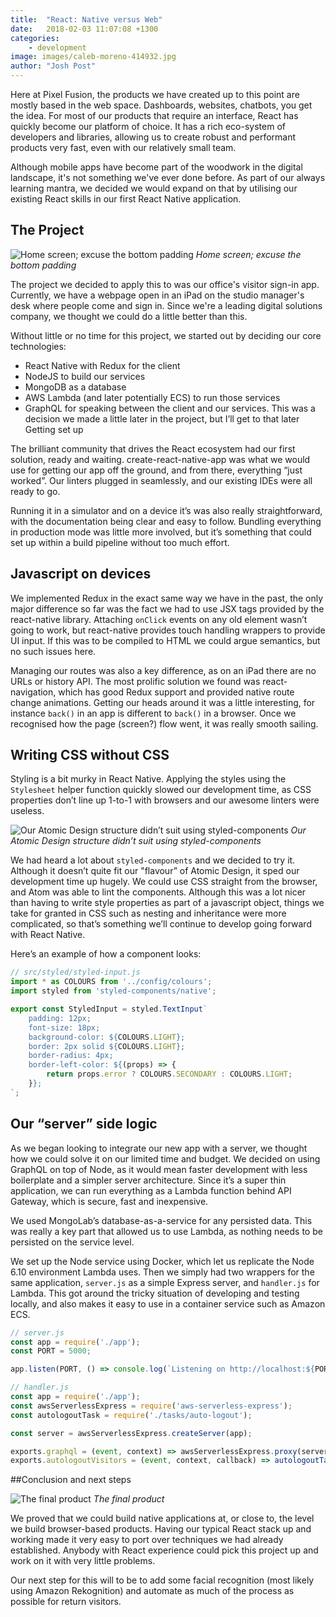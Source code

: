 ```yaml
---
title:  "React: Native versus Web"
date:   2018-02-03 11:07:08 +1300
categories: 
    - development
image: images/caleb-moreno-414932.jpg
author: "Josh Post"
---
```


Here at Pixel Fusion, the products we have created up to this point are mostly based in the web space. Dashboards, websites, chatbots, you get the idea. For most of our products that require an interface, React has quickly become our platform of choice. It has a rich eco-system of developers and libraries, allowing us to create robust and performant products very fast, even with our relatively small team.

Although mobile apps have become part of the woodwork in the digital landscape, it's not something we've ever done before. As part of our always learning mantra, we decided we would expand on that by utilising our existing React skills in our first React Native application.

## The Project
![Home screen; excuse the bottom padding](https://d2mxuefqeaa7sj.cloudfront.net/s_CAEC095B690082BDAC692A25E828BFC44D179D6EBFB1D3B39ECCD04B2C45BA26_1517535252199_IMG_0005.PNG)
*Home screen; excuse the bottom padding*


The project we decided to apply this to was our office's visitor sign-in app. Currently, we have a webpage open in an iPad on the studio manager's desk where people come and sign in. Since we're a leading digital solutions company, we thought we could do a little better than this. 

Without little or no time for this project, we started out by deciding our core technologies:

- React Native with Redux for the client
- NodeJS to build our services
- MongoDB as a database
- AWS Lambda (and later potentially ECS) to run those services
- GraphQL for speaking between the client and our services. This was a decision we made a little later in the project, but I’ll get to that later
Getting set up

The brilliant community that drives the React ecosystem had our first solution, ready and waiting. create-react-native-app was what we would use for getting our app off the ground, and from there, everything “just worked”. Our linters plugged in seamlessly, and our existing IDEs were all ready to go.

Running it in a simulator and on a device it’s was also really straightforward, with the documentation being clear and easy to follow. Bundling everything in production mode was little more involved, but it’s something that could set up within a build pipeline without too much effort. 

## Javascript on devices
We implemented Redux in the exact same way we have in the past, the only major difference so far was the fact we had to use JSX tags provided by the react-native library. Attaching `onClick` events on any old element wasn’t going to work, but react-native provides touch handling wrappers to provide UI input. If this was to be compiled to HTML we could argue semantics, but no such issues here. 

Managing our routes was also a key difference, as on an iPad there are no URLs or history API. The most prolific solution we found was react-navigation, which has good Redux support and provided native route change animations. Getting our heads around it was a little interesting, for instance `back()` in an app is different to `back()` in a browser. Once we recognised how the page (screen?) flow went, it was really smooth sailing. 

## Writing CSS without CSS
Styling is a bit murky in React Native. Applying the styles using the `Stylesheet` helper function quickly slowed our development time, as CSS properties don’t line up 1-to-1 with browsers and our awesome linters were useless. 


![Our Atomic Design structure didn’t suit using styled-components](https://d2mxuefqeaa7sj.cloudfront.net/s_CAEC095B690082BDAC692A25E828BFC44D179D6EBFB1D3B39ECCD04B2C45BA26_1517534049575_Screen+Shot+2018-02-02+at+2.13.44+PM.png)
*Our Atomic Design structure didn’t suit using styled-components*


We had heard a lot about `styled-components` and we decided to try it. Although it doesn’t quite fit our "flavour” of Atomic Design, it sped our development time up hugely. We could use CSS straight from the browser, and Atom was able to lint the components. Although this was a lot nicer than having to write style properties as part of a javascript object, things we take for granted in CSS such as nesting and inheritance were more complicated, so that’s something we’ll continue to develop going forward with React Native.

Here’s an example of how a component looks:

```javascript
// src/styled/styled-input.js
import * as COLOURS from '../config/colours';
import styled from 'styled-components/native';

export const StyledInput = styled.TextInput`
    padding: 12px;
    font-size: 18px;
    background-color: ${COLOURS.LIGHT};
    border: 2px solid ${COLOURS.LIGHT};
    border-radius: 4px;
    border-left-color: ${(props) => {
        return props.error ? COLOURS.SECONDARY : COLOURS.LIGHT;
    }};
`;
```

## Our “server” side logic
As we began looking to integrate our new app with a server, we thought how we could solve it on our limited time and budget. We decided on using GraphQL on top of Node, as it would mean faster development with less boilerplate and a simpler server architecture. Since it’s a super thin application, we can run everything as a Lambda function behind API Gateway, which is secure, fast and inexpensive. 

We used MongoLab’s database-as-a-service for any persisted data. This was really a key part that allowed us to use Lambda, as nothing needs to be persisted on the service level. 

We set up the Node service using Docker, which let us replicate the Node 6.10 environment Lambda uses. Then we simply had two wrappers for the same application, `server.js` as a simple Express server, and `handler.js` for Lambda. This got around the tricky situation of developing and testing locally, and also makes it easy to use in a container service such as Amazon ECS. 

```javascript
// server.js
const app = require('./app');
const PORT = 5000;

app.listen(PORT, () => console.log(`Listening on http://localhost:${PORT}`)); 
```

```javascript
// handler.js
const app = require('./app');
const awsServerlessExpress = require('aws-serverless-express');
const autologoutTask = require('./tasks/auto-logout');

const server = awsServerlessExpress.createServer(app);

exports.graphql = (event, context) => awsServerlessExpress.proxy(server, event, context);
exports.autologoutVisitors = (event, context, callback) => autologoutTask(callback);
```


##Conclusion and next steps

![The final product](https://d2mxuefqeaa7sj.cloudfront.net/s_CAEC095B690082BDAC692A25E828BFC44D179D6EBFB1D3B39ECCD04B2C45BA26_1516138664087_giphy+2.gif)
*The final product*


We proved that we could build native applications at, or close to, the level we build browser-based products. Having our typical React stack up and working made it very easy to port over techniques we had already established. Anybody with React experience could pick this project up and work on it with very little problems. 

Our next step for this will to be to add some facial recognition (most likely using Amazon Rekognition) and automate as much of the process as possible for return visitors.
